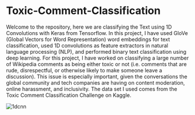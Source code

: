 # Toxic-Comment-Classification

Welcome to the repository, here we are classifying the Text using 1D Convolutions with Keras from Tensorflow. In this project, 
I have used GloVe (Global Vectors for Word Representation) word embeddings for text classification, used 1D convolutions as feature extractors in natural language processing (NLP), 
and performed binary text classification using deep learning. For this project, I have worked on classifying a large number of Wikipedia comments as being 
either toxic or not (i.e. comments that are rude, disrespectful, or otherwise likely to make someone leave a discussion). This issue is especially important,
given the conversations the global community and tech companies are having on content moderation, online harassment, and inclusivity. 
The data set I used comes from the Toxic Comment Classification Challenge on Kaggle.

![1dcnn](https://user-images.githubusercontent.com/55172199/89614143-2fc8c600-d8c7-11ea-9dbe-accaa9d88016.png)
